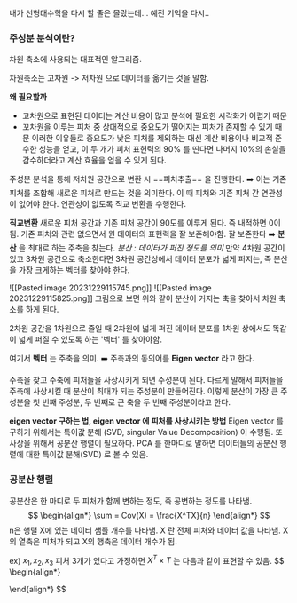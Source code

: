 내가 선형대수학을 다시 할 줄은 몰랐는데... 예전 기억을 다시..

### 주성분 분석이란?
차원 축소에 사용되는 대표적인 알고리즘.

차원축소는 고차원 -> 저차원 으로 데이터를 옮기는 것을 말함.

**왜 필요할까**
 - 고차원으로 표현된 데이터는 계산 비용이 많고 분석에 필요한 시각화가 어렵기 때문
 - 꼬차원을 이루는 피처 중 상대적으로 중요도가 떨어지는 피처가 존재할 수 있기 때문
이러한 이유들로 중요도가 낮은 피처를 제외하는 대신 계산 비용이나 비교적 준수한 성능을 얻고,
이 두 개가 피처 표현력의 90% 를 띤다면 나머지 10%의 손실을 감수하더라고 계산 효율을 얻을 수 있게 된다.


주성분  분석을 통해 저차원 공간으로 변환 시 ==피처추출== 을 진행한다. 
➡️ 이는 기존 피처를 조합해 새로운 피처로 만드는 것을 의미한다.
이 때 피처와 기존 피처 간 연관성이 없어야 한다. 연관성이 없도록 직교 변환을 수행한다.

**직교변환**
	새로운 피처 공간과 기존 피처 공간이 90도를 이루게 된다. 즉 내적하면 0이 됨.
	기존 피처와 관련 없으면서 원 데이터의 표현력을 잘 보존해야함.
		잘 보존한다 ➡️ **분산** 을 최대로 하는 주축을 찾는다.
			_분산 : 데이터가 퍼진 정도를 의미_
		만약 4차원 공간이 있고 3차원 공간으로 축소한다면 3차원 공간상에서 데이터 분포가 넓게 퍼지는, 즉 분산을 가장 크게하는 벡터를 찾아야 한다.
	

![[Pasted image 20231229115745.png]]
![[Pasted image 20231229115825.png]]
그림으로 보면 위와 같이 분산이 커지는 축을 찾아서 차원 축소를 하게 된다.

2차원 공간을 1차원으로 줄일 때 2차원에 넓게 퍼진 데이터 분포를 1차원 상에서도 똑같이 넓게 퍼질 수 있도록 하는 '벡터' 를 찾아야함.

여기서 **벡터** 는 주축을 의미. ➡️ 주축과의 동의어를 **Eigen vector** 라고 한다.

주축을 찾고 주축에 피처들을 사상시키게 되면 주성분이 된다.
	다르게 말해서 피처들을 주축에 사상시킬 때 분산이 최대가 되는 주성분이 만들어진다.
	이렇게 분산이 가장 큰 주성분을 첫 번째 주성분, 두 번째로 큰 축을 두 번째 주성분이라고 한다.


**eigen vector 구하는 법, eigen vector 에 피처를 사상시키는 방법**
	Eigen vector 를 구하기 위해서는 특이값 분해 (SVD, singular Value Decomposition) 이 수행됨. 또 사상을 위해서 공분산 행렬이 필요하다.
	PCA 를 한마디로 말하면 데이터들의 공분산 행렬에 대한 특이값 분해(SVD) 로 볼 수 있음.

### 공분산 행렬

공분산은 한 마디로 두 피처가 함께 변하는 정도, 즉 공변하는 정도를 나타냄.
$$
\begin{align*}
	\sum = Cov(X) = \frac{X^TX}{n}
\end{align*}
$$
n은 행렬 X에 있는 데이터 샘플 개수를 나타냄. X 란 전체 피처와 데이터 값을 나타냄.
X의 열축은 피처가 되고 X의 행축은 데이터 개수가 됨.

ex) $x_1, x_2, x_3$ 피처 3개가 있다고 가정하면 $X^T \times T$ 는 다음과 같이 표현할 수 있음.
$$
\begin{align*}

\end{align*}
$$
